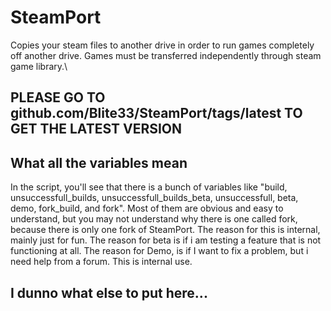 # SteamPort
Copies your steam files to another drive in order to run games completely off another drive. Games must be transferred independently through steam game library.\
## PLEASE GO TO github.com/Blite33/SteamPort/tags/latest TO GET THE LATEST VERSION
## What all the variables mean
In the script, you'll see that there is a bunch of variables like "build, unsuccessfull_builds, unsuccessfull_builds_beta, unsuccessfull, beta, demo, fork_build, and fork".
Most of them are obvious and easy to understand, but you may not understand why there is one called fork, because there is only one fork of SteamPort.
The reason for this is internal, mainly just for fun.
The reason for beta is if i am testing a feature that is not functioning at all.
The reason for Demo, is if I want to fix a problem, but i need help from a forum. This is internal use.
## I dunno what else to put here...
